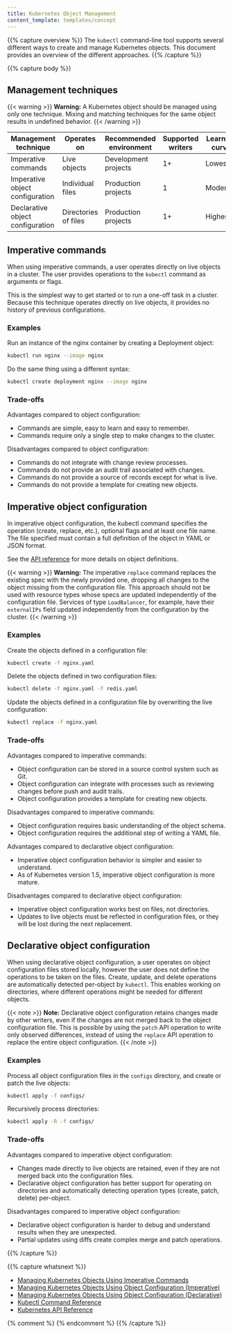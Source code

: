 ```yaml
---
title: Kubernetes Object Management
content_template: templates/concept
---
```


{{% capture overview %}}
The `kubectl` command-line tool supports several different ways to create and manage
Kubernetes objects. This document provides an overview of the different
approaches.
{{% /capture %}}

{{% capture body %}}

## Management techniques

{{< warning >}}
**Warning:** A Kubernetes object should be managed using only one technique. Mixing
and matching techniques for the same object results in undefined behavior.
{{< /warning >}}

| Management technique             | Operates on          |Recommended environment | Supported writers  | Learning curve |
|----------------------------------|----------------------|------------------------|--------------------|----------------|
| Imperative commands              | Live objects         | Development projects   | 1+                 | Lowest         |
| Imperative object configuration  | Individual files     | Production projects    | 1                  | Moderate       |
| Declarative object configuration | Directories of files | Production projects    | 1+                 | Highest        |

## Imperative commands

When using imperative commands, a user operates directly on live objects
in a cluster. The user provides operations to
the `kubectl` command as arguments or flags.

This is the simplest way to get started or to run a one-off task in
a cluster. Because this technique operates directly on live
objects, it provides no history of previous configurations.

### Examples

Run an instance of the nginx container by creating a Deployment object:

```sh
kubectl run nginx --image nginx
```

Do the same thing using a different syntax:

```sh
kubectl create deployment nginx --image nginx
```

### Trade-offs

Advantages compared to object configuration:

- Commands are simple, easy to learn and easy to remember.
- Commands require only a single step to make changes to the cluster.

Disadvantages compared to object configuration:

- Commands do not integrate with change review processes.
- Commands do not provide an audit trail associated with changes.
- Commands do not provide a source of records except for what is live.
- Commands do not provide a template for creating new objects.

## Imperative object configuration

In imperative object configuration, the kubectl command specifies the
operation (create, replace, etc.), optional flags and at least one file
name. The file specified must contain a full definition of the object
in YAML or JSON format.

See the [API reference](/docs/reference/generated/kubernetes-api/{{page.version}}/)
for more details on object definitions.

{{< warning >}}
**Warning:** The imperative `replace` command replaces the existing
spec with the newly provided one, dropping all changes to the object missing from
the configuration file.  This approach should not be used with resource
types whose specs are updated independently of the configuration file.
Services of type `LoadBalancer`, for example, have their `externalIPs` field updated
independently from the configuration by the cluster.
{{< /warning >}}

### Examples

Create the objects defined in a configuration file:

```sh
kubectl create -f nginx.yaml
```

Delete the objects defined in two configuration files:

```sh
kubectl delete -f nginx.yaml -f redis.yaml
```

Update the objects defined in a configuration file by overwriting
the live configuration:

```sh
kubectl replace -f nginx.yaml
```

### Trade-offs

Advantages compared to imperative commands:

- Object configuration can be stored in a source control system such as Git.
- Object configuration can integrate with processes such as reviewing changes before push and audit trails.
- Object configuration provides a template for creating new objects.

Disadvantages compared to imperative commands:

- Object configuration requires basic understanding of the object schema.
- Object configuration requires the additional step of writing a YAML file.

Advantages compared to declarative object configuration:

- Imperative object configuration behavior is simpler and easier to understand.
- As of Kubernetes version 1.5, imperative object configuration is more mature.

Disadvantages compared to declarative object configuration:

- Imperative object configuration works best on files, not directories.
- Updates to live objects must be reflected in configuration files, or they will be lost during the next replacement.

## Declarative object configuration

When using declarative object configuration, a user operates on object
configuration files stored locally, however the user does not define the
operations to be taken on the files. Create, update, and delete operations
are automatically detected per-object by `kubectl`. This enables working on
directories, where different operations might be needed for different objects.

{{< note >}}
**Note:** Declarative object configuration retains changes made by other
writers, even if the changes are not merged back to the object configuration file.
This is possible by using the `patch` API operation to write only
observed differences, instead of using the `replace`
API operation to replace the entire object configuration.
{{< /note >}}

### Examples

Process all object configuration files in the `configs` directory, and
create or patch the live objects:

```sh
kubectl apply -f configs/
```

Recursively process directories:

```sh
kubectl apply -R -f configs/
```

### Trade-offs

Advantages compared to imperative object configuration:

- Changes made directly to live objects are retained, even if they are not merged back into the configuration files.
- Declarative object configuration has better support for operating on directories and automatically detecting operation types (create, patch, delete) per-object.

Disadvantages compared to imperative object configuration:

- Declarative object configuration is harder to debug and understand results when they are unexpected.
- Partial updates using diffs create complex merge and patch operations.

{{% /capture %}}

{{% capture whatsnext %}}
- [Managing Kubernetes Objects Using Imperative Commands](/docs/concepts/overview/object-management-kubectl/imperative-command/)
- [Managing Kubernetes Objects Using Object Configuration (Imperative)](/docs/concepts/overview/object-management-kubectl/imperative-config/)
- [Managing Kubernetes Objects Using Object Configuration (Declarative)](/docs/concepts/overview/object-management-kubectl/declarative-config/)
- [Kubectl Command Reference](/docs/reference/generated/kubectl/kubectl/)
- [Kubernetes API Reference](/docs/reference/generated/kubernetes-api/{{page.version}}/)

{% comment %}
{% endcomment %}
{{% /capture %}}


